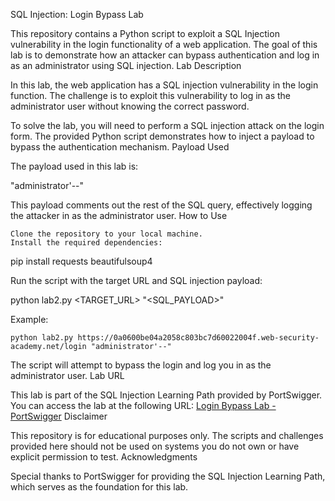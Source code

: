 SQL Injection: Login Bypass Lab

This repository contains a Python script to exploit a SQL Injection vulnerability in the login functionality of a web application. The goal of this lab is to demonstrate how an attacker can bypass authentication and log in as an administrator using SQL injection.
Lab Description

In this lab, the web application has a SQL injection vulnerability in the login function. The challenge is to exploit this vulnerability to log in as the administrator user without knowing the correct password.

To solve the lab, you will need to perform a SQL injection attack on the login form. The provided Python script demonstrates how to inject a payload to bypass the authentication mechanism.
Payload Used

The payload used in this lab is:

"administrator'--"

This payload comments out the rest of the SQL query, effectively logging the attacker in as the administrator user.
How to Use

    Clone the repository to your local machine.
    Install the required dependencies:

pip install requests beautifulsoup4

Run the script with the target URL and SQL injection payload:

python lab2.py <TARGET_URL> "<SQL_PAYLOAD>"

Example:

    python lab2.py https://0a0600be04a2058c803bc7d60022004f.web-security-academy.net/login "administrator'--"

The script will attempt to bypass the login and log you in as the administrator user.
Lab URL

This lab is part of the SQL Injection Learning Path provided by PortSwigger. You can access the lab at the following URL: [Login Bypass Lab - PortSwigger](https://portswigger.net/web-security/sql-injection/lab-login-bypass)
Disclaimer

This repository is for educational purposes only. The scripts and challenges provided here should not be used on systems you do not own or have explicit permission to test.
Acknowledgments

Special thanks to PortSwigger for providing the SQL Injection Learning Path, which serves as the foundation for this lab.

